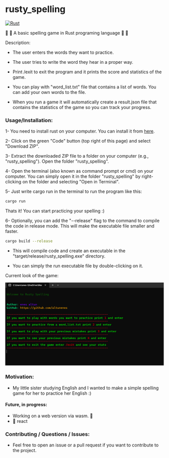 # rusty_spelling

[![Rust](https://github.com/altunenes/rusty_spelling/actions/workflows/rust.yml/badge.svg)](https://github.com/altunenes/rusty_spelling/actions/workflows/rust.yml)

:crab: :crab: A basic spelling game in Rust programing language :crab: :crab:

Description:
- The user enters the words they want to practice.

- The user tries to write the word they hear in a proper way.
- Print /exit to exit the program and it prints the score and statistics of the game.
- You can play with "word_list.txt" file that contains a list of words. You can add your own words to the file.
- When you run a game it will automatically create a result.json file that contains the statistics of the game so you can track your progress.

### Usage/Installation:
1-   You need to install rust on your computer. You can install it from [here](https://www.rust-lang.org/tools/install).

2- Click on the green "Code" button (top right of this page) and select "Download ZIP".

3- Extract the downloaded ZIP file to a folder on your computer (e.g., "rusty_spelling").
   Open the folder "rusty_spelling".

4- Open the terminal (also known as command prompt or cmd) on your computer. You can simply open it in the folder "rusty_spelling" by right-clicking on the folder and selecting "Open in Terminal".


5- Just write cargo run in the terminal to run the program like this:

```bash
cargo run
```

Thats it! You can start practicing your spelling :)

  
6- Optionally, you can add the "--release" flag to the command to compile the code in release mode. This will make the executable file smaller and faster.

```bash
cargo build --release
```

- This will compile code and create an executable in the "target/release/rusty_spelling.exe" directory.


- You can simply the run executable file by double-clicking on it. 


Current look of the game:

  ![8x8](./static/rusty_spelling.png)



### Motivation:
- My little sister studying English and I wanted to make a simple spelling game for her to practice her English :)

#### Future, in progress:

- Working on a web version via wasm. :crab:
- :no_entry_sign: react  

### Contributing / Questions / Issues:
- Feel free to open an issue or a pull request if you want to contribute to the project.
